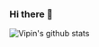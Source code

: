 ### Hi there 👋

![Vipin's github stats](https://github-readme-stats.vercel.app/api?username=anmolsukki)



<!--
**aesthytik/aesthytik** is a ✨ _special_ ✨ repository because its `githubStats.md` (this file) appears on your GitHub profile.

Here are some ideas to get you started:

- 🔭 I’m currently working on ...
- 🌱 I’m currently learning ...
- 👯 I’m looking to collaborate on ...
- 🤔 I’m looking for help with ...
- 💬 Ask me about ...
- 📫 How to reach me: ...
- 😄 Pronouns: ...
- ⚡ Fun fact: ...
-->
